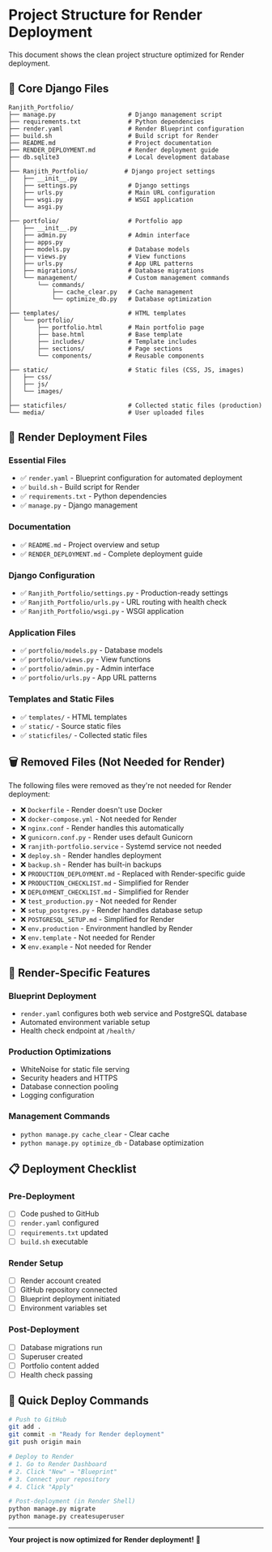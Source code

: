 # Project Structure for Render Deployment

This document shows the clean project structure optimized for Render deployment.

## 📁 Core Django Files

```
Ranjith_Portfolio/
├── manage.py                    # Django management script
├── requirements.txt             # Python dependencies
├── render.yaml                  # Render Blueprint configuration
├── build.sh                     # Build script for Render
├── README.md                    # Project documentation
├── RENDER_DEPLOYMENT.md         # Render deployment guide
├── db.sqlite3                   # Local development database
│
├── Ranjith_Portfolio/          # Django project settings
│   ├── __init__.py
│   ├── settings.py              # Django settings
│   ├── urls.py                  # Main URL configuration
│   ├── wsgi.py                  # WSGI application
│   └── asgi.py
│
├── portfolio/                   # Portfolio app
│   ├── __init__.py
│   ├── admin.py                 # Admin interface
│   ├── apps.py
│   ├── models.py                # Database models
│   ├── views.py                 # View functions
│   ├── urls.py                  # App URL patterns
│   ├── migrations/              # Database migrations
│   └── management/              # Custom management commands
│       └── commands/
│           ├── cache_clear.py   # Cache management
│           └── optimize_db.py   # Database optimization
│
├── templates/                   # HTML templates
│   └── portfolio/
│       ├── portfolio.html       # Main portfolio page
│       ├── base.html            # Base template
│       ├── includes/            # Template includes
│       ├── sections/            # Page sections
│       └── components/          # Reusable components
│
├── static/                      # Static files (CSS, JS, images)
│   ├── css/
│   ├── js/
│   └── images/
│
├── staticfiles/                 # Collected static files (production)
└── media/                       # User uploaded files
```

## 🚀 Render Deployment Files

### Essential Files
- ✅ `render.yaml` - Blueprint configuration for automated deployment
- ✅ `build.sh` - Build script for Render
- ✅ `requirements.txt` - Python dependencies
- ✅ `manage.py` - Django management

### Documentation
- ✅ `README.md` - Project overview and setup
- ✅ `RENDER_DEPLOYMENT.md` - Complete deployment guide

### Django Configuration
- ✅ `Ranjith_Portfolio/settings.py` - Production-ready settings
- ✅ `Ranjith_Portfolio/urls.py` - URL routing with health check
- ✅ `Ranjith_Portfolio/wsgi.py` - WSGI application

### Application Files
- ✅ `portfolio/models.py` - Database models
- ✅ `portfolio/views.py` - View functions
- ✅ `portfolio/admin.py` - Admin interface
- ✅ `portfolio/urls.py` - App URL patterns

### Templates and Static Files
- ✅ `templates/` - HTML templates
- ✅ `static/` - Source static files
- ✅ `staticfiles/` - Collected static files

## 🗑️ Removed Files (Not Needed for Render)

The following files were removed as they're not needed for Render deployment:

- ❌ `Dockerfile` - Render doesn't use Docker
- ❌ `docker-compose.yml` - Not needed for Render
- ❌ `nginx.conf` - Render handles this automatically
- ❌ `gunicorn.conf.py` - Render uses default Gunicorn
- ❌ `ranjith-portfolio.service` - Systemd service not needed
- ❌ `deploy.sh` - Render handles deployment
- ❌ `backup.sh` - Render has built-in backups
- ❌ `PRODUCTION_DEPLOYMENT.md` - Replaced with Render-specific guide
- ❌ `PRODUCTION_CHECKLIST.md` - Simplified for Render
- ❌ `DEPLOYMENT_CHECKLIST.md` - Simplified for Render
- ❌ `test_production.py` - Not needed for Render
- ❌ `setup_postgres.py` - Render handles database setup
- ❌ `POSTGRESQL_SETUP.md` - Simplified for Render
- ❌ `env.production` - Environment handled by Render
- ❌ `env.template` - Not needed for Render
- ❌ `env.example` - Not needed for Render

## 🎯 Render-Specific Features

### Blueprint Deployment
- `render.yaml` configures both web service and PostgreSQL database
- Automated environment variable setup
- Health check endpoint at `/health/`

### Production Optimizations
- WhiteNoise for static file serving
- Security headers and HTTPS
- Database connection pooling
- Logging configuration

### Management Commands
- `python manage.py cache_clear` - Clear cache
- `python manage.py optimize_db` - Database optimization

## 📋 Deployment Checklist

### Pre-Deployment
- [ ] Code pushed to GitHub
- [ ] `render.yaml` configured
- [ ] `requirements.txt` updated
- [ ] `build.sh` executable

### Render Setup
- [ ] Render account created
- [ ] GitHub repository connected
- [ ] Blueprint deployment initiated
- [ ] Environment variables set

### Post-Deployment
- [ ] Database migrations run
- [ ] Superuser created
- [ ] Portfolio content added
- [ ] Health check passing

## 🚀 Quick Deploy Commands

```bash
# Push to GitHub
git add .
git commit -m "Ready for Render deployment"
git push origin main

# Deploy to Render
# 1. Go to Render Dashboard
# 2. Click "New" → "Blueprint"
# 3. Connect your repository
# 4. Click "Apply"

# Post-deployment (in Render Shell)
python manage.py migrate
python manage.py createsuperuser
```

---

**Your project is now optimized for Render deployment!** 🎉 